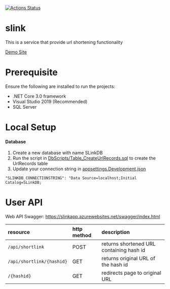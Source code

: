 [![Actions Status](https://github.com/yuanshingk/slink/workflows/.NET%20Core/badge.svg)](https://github.com/yuanshingk/slink/actions)

# slink
This is a service that provide url shortening functionality

[Demo Site](https://slinkapp.azurewebsites.net/)

# Prerequisite
Ensure the following are installed to run the projects:
* .NET Core 3.0 framework
* Visual Studio 2019 (Recommended)
* SQL Server

# Local Setup
#### Database
1. Create a new database with name SLinkDB
1. Run the script in [DbScripts/Table_CreateUrlRecords.sql](https://github.com/yuanshingk/slink/blob/master/DbScripts/Table_Create_UrlRecords.sql) to create the UrlRecords table
1. Update your connection string in [appsettings.Development.json](https://github.com/yuanshingk/slink/blob/master/SLink/appsettings.Development.json)
```
"SLINKDB_CONNECTIONSTRING": "Data Source=localhost;Initial Catalog=SLinkDB;
```

# User API
Web API Swagger: https://slinkapp.azurewebsites.net/swagger/index.html

| resource                  | http method | description                              |
|:--------------------------|:------------|:-----------------------------------------|
| `/api/shortlink`          | POST        | returns shortened URL containing hash id |
| `/api/shortlink/{hashid}` | GET         | returns original URL of the hash id      |
| `/{hashid}`               | GET         | redirects page to original URL           |
